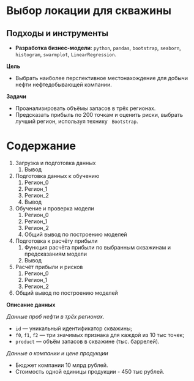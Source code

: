 # Выбор локации для скважины
## Подходы и инструменты

* **Разработка бизнес-модели**: `python`, `pandas`, `bootstrap`, `seaborn`, `histogram`, `swarmplot`, `LinearRegression`.  

**Цель**
* Выбрать наиболее перспективное местонахождение для добычи нефти нефтедобывающей компании.

**Задачи**
* Проанализировать объёмы запасов в трёх регионах.
* Предсказать прибыль по 200 точкам и оценить риски, выбрать лучший регион, используя технику ` Bootstrap`. 

# Содержание
1. Загрузка и подготовка данных
    1.  Вывод
2. Подготовка данных к обучению
    1. Регион_0
    2. Регион_1
    3. Регион_2
    4. Вывод
3. Обучение и проверка модели
    1. Регион_0
    2. Регион_1
    3. Регион_2
    4. Общий вывод по построению моделей
4. Подготовка к расчёту прибыли
    1. Функция расчёта прибыли по выбранным скважинам и предсказаниям модели
    2. Вывод
5. Расчёт прибыли и рисков
    1. Регион_0
    2. Регион_1
    3. Регион_2
6. Общий вывод по построению моделей


**Описание данных**

*Данные проб нефти в трёх регионах.*

* `id` — уникальный идентификатор скважины;
* `f0`, `f1`, `f2` — три значимых признака для каждой из 10 тыс точек;
* `product` — объём запасов в скважине (тыс. баррелей).

*Данные о компании и цене продукции*
* Бюджет компании 10 млрд рублей.
* Cтоимость одной единицы продукции - 450 тыс рублей.


